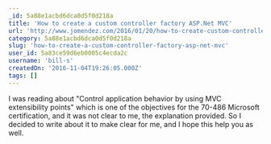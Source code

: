 ```yaml
---
_id: 5a88e1acbd6dca0d5f0d218a
title: 'How to create a custom controller factory ASP.Net MVC'
url: 'http://www.jomendez.com/2016/01/20/how-to-create-custom-controller-factory-asp-net/'
category: 5a88e1acbd6dca0d5f0d218a
slug: 'how-to-create-a-custom-controller-factory-asp-net-mvc'
user_id: 5a83ce59d6eb0005c4ecda2c
username: 'bill-s'
createdOn: '2016-11-04T19:26:05.000Z'
tags: []
---
```


I was reading about "Control application behavior by using MVC extensibility points" which is one of the objectives for the 70-486 Microsoft certification, and it was not clear to me, the explanation provided. So I decided to write about it to make clear for me, and I hope this help you as well.
